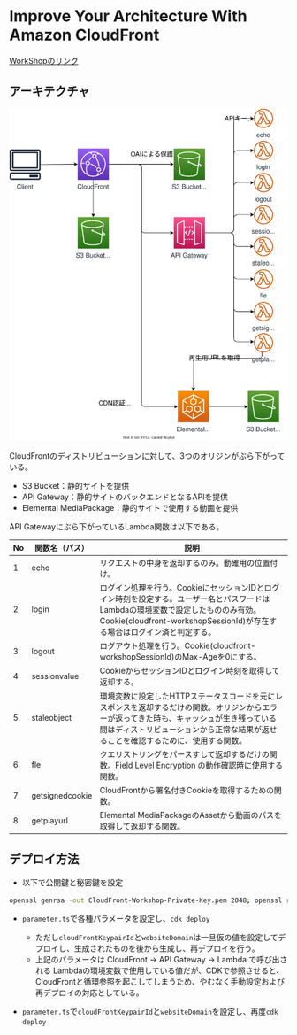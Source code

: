 # Improve Your Architecture With Amazon CloudFront


[WorkShopのリンク](https://catalog.us-east-1.prod.workshops.aws/workshops/4557215e-2a5c-4522-a69b-8d058aba088c/en-US)

## アーキテクチャ
![](architecture.drawio.svg)

CloudFrontのディストリビューションに対して、3つのオリジンがぶら下がっている。

* S3 Bucket：静的サイトを提供
* API Gateway：静的サイトのバックエンドとなるAPIを提供
* Elemental MediaPackage：静的サイトで使用する動画を提供

API Gatewayにぶら下がっているLambda関数は以下である。

| No  | 関数名（パス）  | 説明                                                                                                                                                                                                                           |
| --- | --------------- | ------------------------------------------------------------------------------------------------------------------------------------------------------------------------------------------------------------------------------ |
| 1   | echo            | リクエストの中身を返却するのみ。動確用の位置付け。                                                                                                                                                                             |
| 2   | login           | ログイン処理を行う。CookieにセッションIDとログイン時刻を設定する。ユーザー名とパスワードはLambdaの環境変数で設定したもののみ有効。Cookie(cloudfront-workshopSessionId)が存在する場合はログイン済と判定する。                   |
| 3   | logout          | ログアウト処理を行う。Cookie(cloudfront-workshopSessionId)のMax-Ageを0にする。                                                                                                                                                 |
| 4   | sessionvalue    | CookieからセッションIDとログイン時刻を取得して返却する。                                                                                                                                                                       |
| 5   | staleobject     | 環境変数に設定したHTTPステータスコードを元にレスポンスを返却するだけの関数。オリジンからエラーが返ってきた時も、キャッシュが生き残っている間はディストリビューションから正常な結果が返せることを確認するために、使用する関数。 |
| 6   | fle             | クエリストリングをパースすして返却するだけの関数。Field Level Encryption の動作確認時に使用する関数。                                                                                                                          |
| 7   | getsignedcookie | CloudFrontから署名付きCookieを取得するための関数。                                                                                                                                                                             |
| 8   | getplayurl      | Elemental MediaPackageのAssetから動画のパスを取得して返却する関数。                                                                                                                                                            |


## デプロイ方法
* 以下で公開鍵と秘密鍵を設定

```bash
openssl genrsa -out CloudFront-Workshop-Private-Key.pem 2048; openssl rsa -pubout -in CloudFront-Workshop-Private-Key.pem -out CloudFront-Workshop-Public-Key.pem;\n
```

* `parameter.ts`で各種パラメータを設定し、`cdk deploy`
  * ただし`cloudFrontKeypairId`と`websiteDomain`は一旦仮の値を設定してデプロイし、生成されたものを後から生成し、再デプロイを行う。
  * 上記のパラメータは CloudFront -> API Gateway -> Lambda で呼び出される Lambdaの環境変数で使用している値だが、CDKで参照させると、CloudFrontと循環参照を起こしてしまうため、やむなく手動設定および再デプロイの対応としている。

* `parameter.ts`で`cloudFrontKeypairId`と`websiteDomain`を設定し、再度`cdk deploy`

